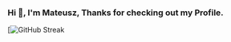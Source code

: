 ### Hi 👋, I'm Mateusz, Thanks for checking out my Profile.


[![GitHub Streak](https://github-readme-streak-stats.herokuapp.com/?user=MateuszKomasara&show_icons=true&theme=dark)
<!--
**MateuszKomasara/MateuszKomasara** is a ✨ _special_ ✨ repository because its `README.md` (this file) appears on your GitHub profile.

Here are some ideas to get you started:

- 🔭 I’m currently working on ...
- 🌱 I’m currently learning ...
- 👯 I’m looking to collaborate on ...
- 🤔 I’m looking for help with ...
- 💬 Ask me about ...
- 📫 How to reach me: ...
- 😄 Pronouns: ...
- ⚡ Fun fact: ...
-->
